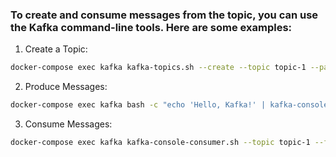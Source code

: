 ### To create and consume messages from the topic, you can use the Kafka command-line tools. Here are some examples:

1. Create a Topic:

```bash
docker-compose exec kafka kafka-topics.sh --create --topic topic-1 --partitions 1 --replication-factor 1 --bootstrap-server kafka:9093
```
2. Produce Messages:
```bash
docker-compose exec kafka bash -c "echo 'Hello, Kafka!' | kafka-console-producer.sh --topic topic-1 --bootstrap-server kafka:9093"
```

3. Consume Messages:
```bash
docker-compose exec kafka kafka-console-consumer.sh --topic topic-1 --from-beginning --bootstrap-server kafka:9093
```